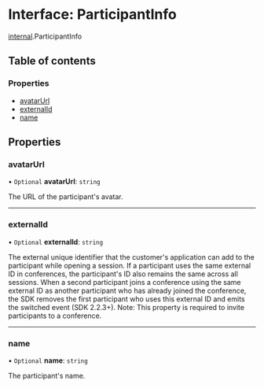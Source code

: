 # Interface: ParticipantInfo

[internal](../modules/internal.md).ParticipantInfo

## Table of contents

### Properties

- [avatarUrl](internal.ParticipantInfo.md#avatarurl)
- [externalId](internal.ParticipantInfo.md#externalid)
- [name](internal.ParticipantInfo.md#name)

## Properties

### avatarUrl

• `Optional` **avatarUrl**: `string`

The URL of the participant's avatar.

___

### externalId

• `Optional` **externalId**: `string`

The external unique identifier that the customer's application can add to
the participant while opening a session. If a participant uses the same
external ID in conferences, the participant's ID also remains the same
across all sessions. When a second participant joins a conference using
the same external ID as another participant who has already joined the
conference, the SDK removes the first participant who uses this external
ID and emits the switched event (SDK 2.2.3+).
Note: This property is required to invite participants to a conference.

___

### name

• `Optional` **name**: `string`

The participant's name.
